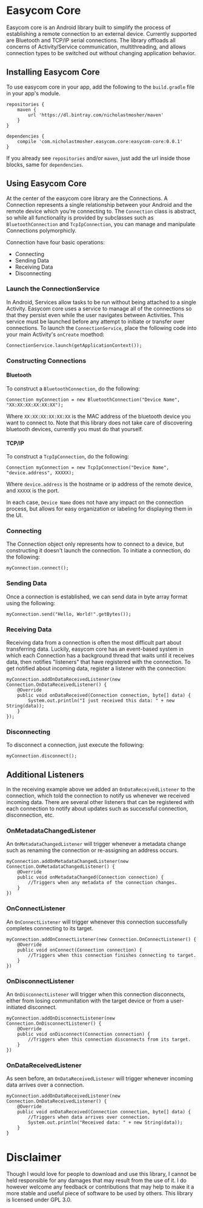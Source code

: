 # Easycom Core

Easycom core is an Android library built to simplify the process of
establishing a remote connection to an external device. Currently supported are
Bluetooth and TCP/IP serial connections. The library offloads all concerns of
Activity/Service communication, multithreading, and allows connection types to
be switched out without changing application behavior.

## Installing Easycom Core

To use easycom core in your app, add the following to the `build.gradle` file
in your app's module.

	repositories {
		maven {
			url 'https://dl.bintray.com/nicholastmosher/maven'
		}
	}

	dependencies {
		compile 'com.nicholastmosher.easycom.core:easycom-core:0.0.1'
	}

If you already see `repositories` and/or `maven`, just add the url inside those
blocks, same for `dependencies`.

## Using Easycom Core

At the center of the easycom core library are the Connections. A Connection
represents a single relationship between your Android and the remote device
which you're connecting to. The `Connection` class is abstract, so while all
functionality is provided by subclasses such as `BluetoothConnection` and
`TcpIpConnection`, you can manage and manipulate Connections polymorphicly.

Connection have four basic operations:

* Connecting
* Sending Data
* Receiving Data
* Disconnecting

### Launch the ConnectionService

In Android, Services allow tasks to be run without being attached to a single
Activity. Easycom core uses a service to manage all of the connections so that
they persist even while the user navigates between Activities. This service must
be launched before any attempt to initiate or transfer over connections. To
launch the `ConnectionService`, place the following code into your main Activity's
`onCreate` moethod:

	ConnectionService.launch(getApplicationContext());

### Constructing Connections

#### Bluetooth

To construct a `BluetoothConnection`, do the following:

	Connection myConnection = new BluetoothConnection("Device Name", "XX:XX:XX:XX:XX:XX");

Where `XX:XX:XX:XX:XX:XX` is the MAC address of the bluetooth device you want
to connect to. Note that this library does not take care of discovering
bluetooth devices, currently you must do that yourself.

#### TCP/IP

To construct a `TcpIpConnection`, do the following:

	Connection myConnection = new TcpIpConnection("Device Name", "device.address", XXXXX);

Where `device.address` is the hostname or ip address of the remote device, and
`XXXXX` is the port.

In each case, `Device Name` does not have any impact on the connection process,
but allows for easy organization or labeling for displaying them in the UI.

### Connecting

The Connection object only represents how to connect to a device, but constructing it
doesn't launch the connection. To initiate a connection, do the following:

	myConnection.connect();

### Sending Data

Once a connection is established, we can send data in byte array format using the following:

	myConnection.send("Hello, World!".getBytes());

### Receiving Data

Receiving data from a connection is often the most difficult part about transferring data.
Luckily, easycom core has an event-based system in which each Connection has a background
thread that waits until it receives data, then notifies "listeners" that have registered
with the connection. To get notified about incoming data, register a listener with the
connection:

	myConnection.addOnDataReceivedListener(new Connection.OnDataReceivedListener() {
		@Override
		public void onDataReceived(Connection connection, byte[] data) {
			System.out.println("I just received this data: " + new String(data));
		}
	});

### Disconnecting

To disconnect a connection, just execute the following:

	myConnection.disconnect();

## Additional Listeners

In the receiving example above we added an `OnDataReceivedListener` to the connection,
which told the connection to notify us whenever we received incoming data. There are
several other listeners that can be registered with each connection to notify about
updates such as successful connection, disconnection, etc.

### OnMetadataChangedListener

An `OnMetadataChangedListener` will trigger whenever a metadata change such as renaming
the connection or re-assigning an address occurs.

	myConnection.addOnMetadataChangedListener(new Connection.OnMetadataChangedListener() {
		@Override
		public void onMetadataChanged(Connection connection) {
			//Triggers when any metadata of the connection changes.
		}
	})

### OnConnectListener

An `OnConnectListener` will trigger whenever this connection successfully completes
connecting to its target.

	myConnection.addOnConnectListener(new Connection.OnConnectListener() {
		@Override
		public void onConnect(Connection connection) {
			//Triggers when this connection finishes connecting to target.
		}
	})

### OnDisconnectListener

An `OnDisconnectListener` will trigger when this connection disconnects, either from
losing communitation with the target device or from a user-initiated disconnect.

	myConnection.addOnDisconnectListener(new Connection.OnDisconnectListener() {
		@Override
		public void onDisconnect(Connection connection) {
			//Triggers when this connection disconnects from its target.
		}
	})

### OnDataReceivedListener

As seen before, an `OnDataReceivedListener` will trigger whenever incoming data arrives
over a connection.

	myConnection.addOnDataReceivedListener(new Connection.OnDataReceivedListener() {
		@Override
		public void onDataReceived(Connection connection, byte[] data) {
			//Triggers when data arrives over connection.
			System.out.println("Received data: " + new String(data));
		}
	}

# Disclaimer

Though I would love for people to download and use this library, I cannot be
held responsible for any damages that may result from the use of it. I do
however welcome any feedback or contributions that may help to make it a more
stable and useful piece of software to be used by others. This library is
licensed under GPL 3.0.
